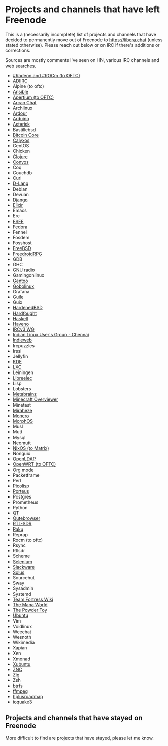 # Projects and channels that have left Freenode

This is a (necessarily incomplete) list of projects and channels that have decided to permanently move out of Freenode to https://libera.chat (unless stated otherwise). Please reach out below or on IRC if there's additions or corrections.

Sources are mostly comments I've seen on HN, various IRC channels and web searches.

- [#Radeon and #ROCm (to OFTC)](https://www.reddit.com/r/Amd/comments/nljyvp/the_radeon_and_rocm_chat_rooms_for_open_source/)
- [ADIIRC](https://www.adiirc.com/posts.php?i=125)
- Alpine (to oftc)
- [Ansible](https://github.com/ansible/community/pull/614)
- [Apertium (to OFTC)](https://www.reddit.com/r/Apertium/comments/nm1p7k/apertium_is_now_on_oftc/)
- [Arcan Chat](https://arcan-fe.com/)
- Archlinux
- [Ardour](https://discourse.ardour.org/t/ardour-org-irc-chat-channel-has-moved/105996)
- [Arduino](https://forum.arduino.cc/t/arduino-irc-channel-moved-to-libera-chat/866788)
- [Asterisk](https://www.asterisk.org/irc-channels-moved-to-libera-chat/)
- Bastillebsd
- [Bitcoin Core](https://bitcoinops.org/en/newsletters/2021/05/26/)
- [Calyxos](https://calyxos.org/news/2021/05/27/community-update/)
- CentOS
- Chicken
- [Clojure](https://clojure.org/community/resources)
- [Convos](https://convos.chat/blog/2021/5/20/moving-from-freenode-to-libera)
- Coq
- Couchdb
- Curl
- [D-Lang](https://www.mail-archive.com/digitalmars-d-announce@puremagic.com/msg46050.html)
- Debian
- Devuan
- [Django](https://www.djangoproject.com/weblog/2021/may/26/django-irc-channels-migration-liberachat/)
- [Elixir](https://twitter.com/AmNicd/status/1397448111291879424)
- Emacs
- Erc
- [FSFE](https://fsfe.org/news/2021/news-20210525-01.de.html)
- Fedora
- Fennel
- Fosdem
- Fosshost
- [FreeBSD](https://wiki.freebsd.org/IRC/Official-FreeBSD-IRC-channels-now-on-Libera-Chat)
- [FreedroidRPG](https://www.freedroid.org/2021/05/20/moving-to-libera-chat/)
- GDB
- GHC
- [GNU radio](https://twitter.com/gnuradio/status/1397474348659875840)
- Gamingonlinux
- [Gentoo](https://www.gentoo.org/news/2021/05/23/Moving-to-Libera.html)
- [Gobolinux](https://gobolinux.discourse.group/t/irc-channel-moves-to-libera/61)
- Grafana
- Guile
- Guix
- [HardenedBSD](https://hardenedbsd.org/article/shawn-webb/2021-05-26/hardenedbsd-switching-irc-servers)
- [Hardfought](https://www.hardfought.org/libera-irc/)
- [Haskell](https://old.reddit.com/r/haskell/comments/nhkrfc/a_robust_haskell_ecosystem_is_now_active_on/)
- [Haveno](https://github.com/haveno-dex/haveno-meta/issues/10)
- [IRCv3 WG](https://twitter.com/IRCv3/status/1395425788447674372)
- [Indian Linux User's Group - Chennai](https://ilugc.in/moving-from-freenode-to-liberachat/)
- [Indieweb](https://indieweb.org/discuss#2021_IRC_Migration)
- Ircpuzzles
- Irssi
- Jellyfin
- [KDE](https://mail.kde.org/pipermail/kde-community/2021q2/006909.html)
- [LXC](https://discuss.linuxcontainers.org/t/lxc-now-using-libera-as-its-irc-network-live-chats/11178)
- Leiningen
- [Libreelec](https://libreelec.tv/2021/05/freenode-news/)
- Lisp
- Lobsters
- [Metabrainz](https://blog.metabrainz.org/)
- [Minecraft Overviewer](https://overviewer.org/blog/2021/5/22/the-irc-channel-has-moved/)
- Minetest
- [Miraheze](https://circleyverse.miraheze.org/wiki/Main_Page)
- [Monero](https://github.com/monero-project/meta/issues/575)
- [MorphOS](https://www.amiga-news.de/en/news/AN-2021-05-00064-EN.html)
- Musl
- Mutt
- Mysql
- Neomutt
- [NixOS (to Matrix)](https://github.com/NixOS/rfcs/pull/94/)
- Nonguix
- [OpenLDAP](https://twitter.com/hyc_symas/status/1395829020009410561)
- [OpenWRT (to OFTC)](https://openwrt.org/irc)
- Org mode
- Packetframe
- Perl
- [Picolisp](https://www.mail-archive.com/picolisp@software-lab.de/msg10639.html)
- [Porteus](https://forum.porteus.org/viewtopic.php?f=48&p=82428&sid=fd768d3cbbacf4fc4b1be36456d31328)
- Postgres
- Prometheus
- Python
- [QT](https://lists.qt-project.org/pipermail/development/2021-May/041501.html)
- [Qutebrowser](https://lists.schokokeks.org/pipermail/qutebrowser-announce/2021-May/000102.html)
- [RTL-SDR](https://www.rtl-sdr.com/freenode-rtlsdr-irc-channel-moving-to-libera/)
- [Raku](https://www.tyil.nl/post/2021/05/22/raku-on-libera-chat/)
- Reprap
- Rocm (to oftc)
- Rsync
- Rtlsdr
- Scheme
- [Selenium](https://www.selenium.dev/blog/2021/moving-to-libera-chat/)
- [Slackware](http://www.slackware.com/~rworkman/slackware-irc/)
- [Solus](https://discuss.getsol.us/d/6888-solus-now-available-on-liberachat)
- Sourcehut
- Sway
- Sysadmin
- Systemd
- [Team Fortress Wiki](https://wiki.teamfortress.com/w/index.php?title=Team_Fortress_Wiki:IRC&diff=2980701&oldid=2970773)
- [The Mana World](https://www.themanaworld.org/news#94-news-2021-05-28)
- [The Powder Toy](https://powdertoy.co.uk/Wiki/index.php?title=Irc_setup&curid=68&diff=8087&oldid=8083)
- [Ubuntu](https://fridge.ubuntu.com/2021/05/26/announcing-ubuntus-move-to-libera-chat/)
- Vim
- Voidlinux
- Weechat
- Wesnoth
- Wikimedia
- Xapian
- Xen
- Xmonad
- [Xubuntu](https://xubuntu-devel.narkive.com/ptEHzj6U/irc-move-to-libera-chat)
- [ZNC](https://wiki.znc.in/index.php?title=FAQ&curid=116&diff=2806&oldid=2771)
- Zig
- Zsh
- [btrfs](https://btrfs.wiki.kernel.org/index.php?title=Main_Page&curid=1&diff=33413&oldid=33412)
- [ffmpeg](https://git.ffmpeg.org/gitweb/ffmpeg-web.git/commit/8ccd75e40f7366d17a2bc6787cc4e86c79a242ab)
- [hplusroadmap](https://diyhpl.us/wiki/hplusroadmap/)
- [ioquake3](https://ioquake3.org/ioquake3/ioquake3-irc-moved-to-libera/)

## Projects and channels that have stayed on Freenode

More difficult to find are projects that have stayed, please let me know.
